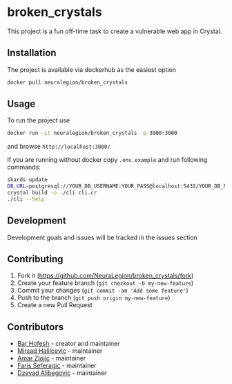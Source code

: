 # broken_crystals

This project is a fun off-time task to create a vulnerable web app in Crystal.

## Installation

The project is available via dockerhub as the easiest option

```bash
docker pull neuralegion/broken_crystals
```

## Usage

To run the project use

```bash
docker run -it neuralegion/broken_crystals -p 3000:3000
```

and browse `http://localhost:3000/`

If you are running without docker copy `.env.example` and run following commands: 

```bash
shards update
DB_URL=postgresql://YOUR_DB_USERNAME:YOUR_PASS@localhost:5432/YOUR_DB_NAME ./lib/micrate/examples/micrate up
crystal build -o ./cli cli.cr
./cli --help
```

## Development

Development goals and issues will be tracked in the issues section

## Contributing

1. Fork it (<https://github.com/NeuraLegion/broken_crystals/fork>)
2. Create your feature branch (`git checkout -b my-new-feature`)
3. Commit your changes (`git commit -am 'Add some feature'`)
4. Push to the branch (`git push origin my-new-feature`)
5. Create a new Pull Request

## Contributors

- [Bar Hofesh](https://github.com/bararchy) - creator and maintainer
- [Mirsad Halilcevic](https://github.com/sixaphone) - maintainer
- [Amar Zlojic](https://github.com/amar771) - maintainer
- [Faris Seferagic](https://github.com/farrza) - maintainer
- [Dzevad Alibegovic](https://github.com/cuteghost) - maintainer
